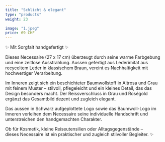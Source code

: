 ```yaml
---
title: "Schlicht & elegant"
type: "products"
weight: 23

image: "1.jpeg"
price: 69 CHF
---
```


✨ Mit Sorgfalt handgefertigt ✨

Dieses Necessaire (27 x 17 cm) überzeugt durch seine warme Farbgebung und eine zeitlose Ausstrahlung. Aussen gefertigt aus Lederimitat aus recyceltem Leder in klassischem Braun, vereint es Nachhaltigkeit mit hochwertiger Verarbeitung.

Im Inneren zeigt sich ein beschichteter Baumwollstoff in Altrosa und Grau mit feinem Muster – stilvoll, pflegeleicht und ein kleines Detail, das das Design besonders macht. Der Reissverschluss in Grau und Roségold ergänzt das Gesamtbild dezent und zugleich elegant.

Das aussen in Schwarz aufgeplottete Logo sowie das Baumwoll-Logo im Inneren verleihen dem Necessaire seine individuelle Handschrift und unterstreichen den handgemachten Charakter.

Ob für Kosmetik, kleine Reiseutensilien oder Alltagsgegenstände –  
dieses Necessaire ist ein praktischer und zugleich stilvoller Begleiter. ✨
